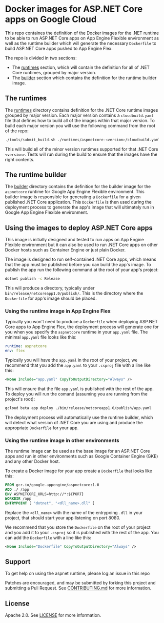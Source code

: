 # Docker images for ASP.NET Core apps on Google Cloud
This repo containes the definition of the Docker images for the .NET runtime to be able to run ASP.NET Core apps on App Engine Flexible environment as well as the runtime builder which will generate the necessary `Dockerfile` to build ASP.NET Core apps pushed to App Engine Flex.

The repo is divided in two sections:
* The [runtimes](./runtimes) section, which will contain the definition for all of .NET Core runtimes, grouped by major version.
* The [builder](./builder) section which contains the definition for the runtime builder image.

## The runtimes
The [runtimes](./runtimes) directory contains definition for the .NET Core runtime images grouped by major version. Each major version contains a `cloudbuild.yaml` file that defines how to build all of the images within that major version. To build each major version you will use the following command from the root of the repo:
```bash
./tools/submit_build.sh ./runtimes/aspnetcore-<version>/cloudbuild.yaml
```

This will build all of the minor version runtimes supported for that .NET Core `<version>`. Tests will run during the build to ensure that the images have the right contents.

## The runtime builder
The [builder](./builder) directory contains the definition for the builder image for the `aspnetcore` runtime for Google App Engine Flexible environment. This builder image is responsible for generating a `Dockerfile` for a given published .NET Core application. This `Dockerfile` is then used during the deployment process to generate the app's image that will ultimately run in Google App Engine Flexible environment.

## Using the images to deploy ASP.NET Core apps
This image is initially designed and tested to run apps on App Engine Flexible environment but it can also be used to run .NET Core apps on other Docker hosts such as Container Engine or just plain Docker.

The image is designed to run self-contained .NET Core apps, which means that the app must be published before you can build the app's image. To publish the app run the following command at the root of your app's project:
```bash
dotnet publish -c Release
```

This will produce a directory, typically under `bin/release/netcoreapp1.0/publish/`. This is the directory where the `Dockerfile` for app's image should be placed.

### Using the runtime image in App Engine Flex
Typically you won't need to produce a `Dockerfile` when deploying ASP.NET Core apps to App Engine Flex, the deployment process will generate one for you when you specify the `aspnetcore` runtime in your `app.yaml` file. The minimal `app.yaml` file looks like this:
```yaml
runtime: aspnetcore
env: flex
```

Typically you will have the `app.yaml` in the root of your project, we recommend that you add the `app.yaml` to your `.csproj` file with a line like this:
```XML
<None Include="app.yaml" CopyToOutputDirectory="Always" />
```

This will ensure that the file `app.yaml` is published with the rest of the app. To deploy you will run the comand (assuming you are running from the project's root):
```bash
gcloud beta app deploy ./bin/release/netcoreapp1.0/publish/app.yaml
```

The deployment process will automatically use the runtime builder, which will detect what version of .NET Core you are using and produce the appropriate `Dockerfile` for your app.

### Using the runtime image in other environments
The runtime image can be used as the base image for an ASP.NET Core apps and run in other environments such as Google Container Engine (GKE) and any other Docker host.

To create a Docker image for your app create a `Dockerfile` that looks like this:
```Dockerfile
FROM gcr.io/google-appengine/aspnetcore:1.0
ADD ./ /app
ENV ASPNETCORE_URLS=http://*:${PORT}
WORKDIR /app
ENTRYPOINT [ "dotnet", "<dll_name>.dll" ]
```

Replace the `<dll_name>` with the name of the entrypoing `.dll` in your project, that should start your app listening on port 8080.

We recommend that you store the `Dockerfile` on the root of your project and you add it to your `.csproj` so it is published with the rest of the app. You can add the `Dockerfile` with a line like this:
```XML
<None Include="Dockerfile" CopyToOutputDirectory="Always" />
```

## Support
To get help on using the aspnet runtime, please log an issue in this repo

Patches are encouraged, and may be submitted by forking this project and submitting a Pull Request. See [CONTRIBUTING.md](CONTRIBUTING.md) for more information.

## License
Apache 2.0. See [LICENSE](LICENSE) for more information.
